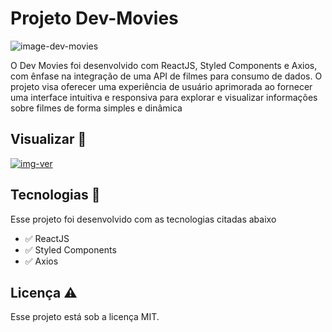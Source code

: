 # Projeto Dev-Movies

![image-dev-movies](https://github.com/aleanrocha/projeto-dev-movies/assets/109040443/b51788d5-d657-4aa9-a37b-2b011824281a)

O Dev Movies foi desenvolvido com ReactJS, Styled Components e Axios,
com ênfase na integração de uma API de filmes para consumo de dados.
O projeto visa oferecer uma experiência de usuário aprimorada ao fornecer uma interface
intuitiva e responsiva para explorar e visualizar informações sobre filmes de forma simples e dinâmica

## Visualizar 🔎


<div>
  <a target="_blank" href="https://aleanrocha.github.io/projeto-dev-movies/"><img alt="img-ver" src="https://img.shields.io/badge/Ver Projeto-262577?style=for-the-badge&logo=Ver&logoColor=white&labelColor=rblack"></a>
</div>

## Tecnologias 🚀

Esse projeto foi desenvolvido com as tecnologias citadas abaixo

- ✅ ReactJS
- ✅ Styled Components
- ✅ Axios

## Licença ⚠️

Esse projeto está sob a licença MIT.

